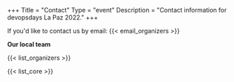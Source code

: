 +++
Title = "Contact"
Type = "event"
Description = "Contact information for devopsdays La Paz 2022."
+++

If you'd like to contact us by email: {{< email_organizers >}}

**Our local team**

{{< list_organizers >}}


{{< list_core >}}
